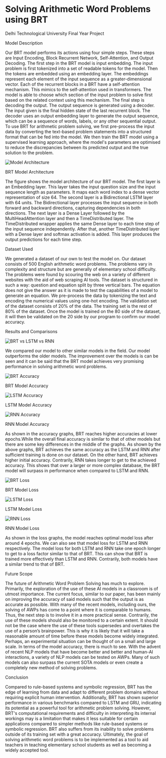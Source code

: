 # Solving Arithmetic Word Problems using BRT

Delhi Technological University Final Year Project

Model Description

Our BRT model performs its actions using four simple steps. These steps are Input Encoding, Block Recurrent Network, Self-Attention, and Output Decoding.
The first step in the BRT model is input embedding. The input problem is first tokenized into a set of readable tokens for the model. Then the tokens are embedded using an embedding layer. The embeddings represent each element of the input sequence as a greater-dimensional vector.
Each of the recurrent blocks in a BRT have a self-attention mechanism. This mimics to the self-attention used in transformers. The model is able to choose which section of the input problem to solve first based on the related context using this mechanism.
The final step is decoding the output. The output sequence is generated using a decoder. The input given is the final hidden state of the last recurrent block. The decoder uses an output embedding layer to generate the output sequence, which can be a sequence of words, labels, or any other sequential output. 
To use BRT for arithmetic problem solving, we first pre-process the input data by converting the text-based problem statements into a structured format that can be fed into the model. We then train the BRT model using a supervised learning approach, where the model's parameters are optimised to reduce the discrepancies between its predicted output and the true solution to the problem.

![Model Architecture](Images/image.png)

BRT Model Architecture

The figure shows the model architecture of our BRT model. The first layer is an Embedding layer. This layer takes the input question size and the input sequence length as parameters. It maps each word index to a dense vector representation of size 64. The second layer is a Bidirectional LSTM layer with 64 units. The Bidirectional layer processes the input sequence in both forward and backward directions, capturing dependencies in both directions. The next layer is a Dense Layer followed by the MultiHeadAttention layer and then a TimeDistributed layer. The TimeDistributed wrapper applies the same Dense layer to each time step of the input sequence independently. After that, another TimeDistributed layer with a Dense layer and softmax activation is added. This layer produces the output predictions for each time step.

Dataset Used

We generated a dataset of our own to test the model on. Our dataset consists of 500 English arithmetic word problems. The problems vary in complexity and structure but are generally of elementary school difficulty. The problems were found by scouring the web on a variety of different websites with the aid of web scraping AI tools.
The dataset is structured in such a way: question and equation split by three vertical bars. The equation does not give the answer as it is made to test the capabilities of a model to generate an equation.
We pre-process the data by tokenizing the text and encoding the numerical values using one-hot encoding. The validation set of the dataset consists of 20% of the data. The training set is the rest of 80% of the dataset. Once the model is trained on the 80 side of the dataset, it will then be validated on the 20 side by our program to confirm our model accuracy.

Results and Comparisons

![BRT vs LSTM vs RNN](Images/image-1.png)

We compared our model to other similar models in the field. Our model outperforms the older models. The improvement over the models is can be seen and it can be said that the BRT model achieves very promising performance in solving arithmetic word problems.

![BRT Accuracy](Images/image-2.png)

BRT Model Accuracy

![LSTM Accuracy](Images/image-3.png)

LSTM Model Accuracy

![RNN Accuracy](Images/image-4.png)

RNN Model Accuracy

As shown in the accuracy graphs, BRT reaches higher accuracies at lower epochs.While the overall final accuracy is similar to that of other models but there are some key differences in the middle of the graphs. As shown by the above graphs, BRT achieves the same accuracy as the LSTM and RNN after sufficient training is done on our dataset. On the other hand, BRT achieves higher initial accuracy. Contrarily, RNN takes longer to get to the achieved accuracy. This shows that over a larger or more complex database, the BRT model will surpass in performance when compared to LSTM and RNN.


![BRT Loss](Images/image-5.png)

BRT Model Loss

![LSTM Loss](Images/image-6.png)

LSTM Model Loss

![RNN Loss](Images/image-7.png)

RNN Model Loss

As shown in the loss graphs, the model reaches optimal model loss after around 4 epochs. We can also see that model loss for LSTM and RNN respectively. The model loss for both LSTM and RNN take one epoch longer to get to a loss factor similar to that of BRT. This can show that BRT is trained more effectively than LSTM and RNN. Contrarily, both models have a similar trend to that of BRT.

Future Scope

The future of Arithmetic Word Problem Solving has much to explore. Primarily, the exploration of the use of these AI models in a classroom is of utmost importance. The current focus, similar to our paper, has been mainly on improving the accuracy of said models such that the output is as accurate as possible. With many of the recent models, including ours, the solving of AWPs has come to a point where it is comparable to humans. Thus, the next step is to involve it in a more practical sense.
Contrarily, the use of these models should also be monitored to a certain extent. It should not be the case where the use of these tools supersedes and overtakes the use of a person’s brainpower. This is why it is likely that it will take a reasonable amount of time before these models become widely integrated. Perhaps, an experimental situation can be thought of on a small and large scale.
In terms of the model accuracy, there is much to see. With the advent of recent NLP models that have become better and better and human-AI interactions, a variety of NLP models can be tested on AWPs. Many of such models can also surpass the current SOTA models or even create a completely new method of solving problems.

Conclusion

Compared to rule-based systems and symbolic regression, BRT has the edge of learning from data and adapt to different problem domains without requiring explicit human intervention. Additionally, BRT has shown superior performance in various benchmarks compared to LSTM and GRU, indicating its potential as a powerful tool for arithmetic problem solving. However, BRT's computational requirements and difficulty in interpreting its internal workings may is a limitation that makes it less suitable for certain applications compared to simpler methods like rule-based systems or symbolic regression. BRT also suffers from its inability to solve problems outside of its training set with a great accuracy. Ultimately, the goal of solving arithmetic word problems is to be implemented as a tool to aid teachers in teaching elementary school students as well as becoming a widely accepted tool.
